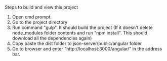 Steps to build and view this project
1. Open cmd prompt.
2. Go to the project directory
3. Run command "gulp". It should build the project (If it doesn't delete node_modules folder contents and run "npm install". This should download all the dependencies again)
4. Copy paste the dist folder to json-server/public/angular folder
5. Go to browser and enter "http://localhost:3000/angular/" in the address bar.
